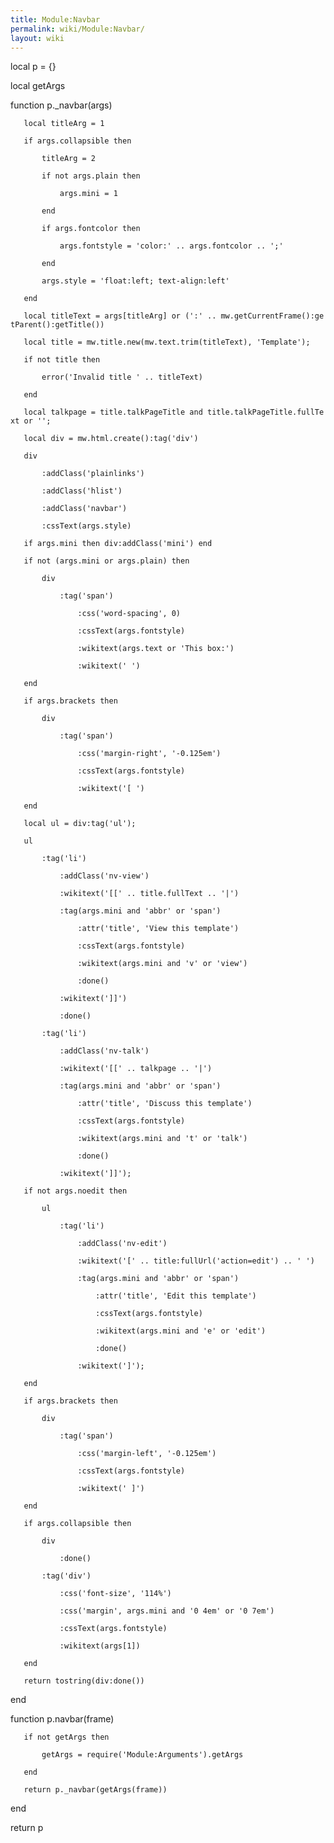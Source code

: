 ```yaml
---
title: Module:Navbar
permalink: wiki/Module:Navbar/
layout: wiki
---
```


local p = {}

local getArgs

function p.\_navbar(args)

`   local titleArg = 1`

`   if args.collapsible then`  
`       titleArg = 2`  
`       if not args.plain then`  
`           args.mini = 1`  
`       end`  
`       if args.fontcolor then`  
`           args.fontstyle = 'color:' .. args.fontcolor .. ';'`  
`       end`  
`       args.style = 'float:left; text-align:left'`  
`   end`

`   local titleText = args[titleArg] or (':' .. mw.getCurrentFrame():getParent():getTitle())`  
`   local title = mw.title.new(mw.text.trim(titleText), 'Template');`

`   if not title then`  
`       error('Invalid title ' .. titleText)`  
`   end`

`   local talkpage = title.talkPageTitle and title.talkPageTitle.fullText or '';`

`   local div = mw.html.create():tag('div')`  
`   div`  
`       :addClass('plainlinks')`  
`       :addClass('hlist')`  
`       :addClass('navbar')`  
`       :cssText(args.style)`

`   if args.mini then div:addClass('mini') end`

`   if not (args.mini or args.plain) then`  
`       div`  
`           :tag('span')`  
`               :css('word-spacing', 0)`  
`               :cssText(args.fontstyle)`  
`               :wikitext(args.text or 'This box:')`  
`               :wikitext(' ')`  
`   end`

`   if args.brackets then`  
`       div`  
`           :tag('span')`  
`               :css('margin-right', '-0.125em')`  
`               :cssText(args.fontstyle)`  
`               :wikitext('[ ')`  
`   end`

`   local ul = div:tag('ul');`

`   ul`  
`       :tag('li')`  
`           :addClass('nv-view')`  
`           :wikitext('[[' .. title.fullText .. '|')`  
`           :tag(args.mini and 'abbr' or 'span')`  
`               :attr('title', 'View this template')`  
`               :cssText(args.fontstyle)`  
`               :wikitext(args.mini and 'v' or 'view')`  
`               :done()`  
`           :wikitext(']]')`  
`           :done()`  
`       :tag('li')`  
`           :addClass('nv-talk')`  
`           :wikitext('[[' .. talkpage .. '|')`  
`           :tag(args.mini and 'abbr' or 'span')`  
`               :attr('title', 'Discuss this template')`  
`               :cssText(args.fontstyle)`  
`               :wikitext(args.mini and 't' or 'talk')`  
`               :done()`  
`           :wikitext(']]');`

`   if not args.noedit then`  
`       ul`  
`           :tag('li')`  
`               :addClass('nv-edit')`  
`               :wikitext('[' .. title:fullUrl('action=edit') .. ' ')`  
`               :tag(args.mini and 'abbr' or 'span')`  
`                   :attr('title', 'Edit this template')`  
`                   :cssText(args.fontstyle)`  
`                   :wikitext(args.mini and 'e' or 'edit')`  
`                   :done()`  
`               :wikitext(']');`  
`   end`

`   if args.brackets then`  
`       div`  
`           :tag('span')`  
`               :css('margin-left', '-0.125em')`  
`               :cssText(args.fontstyle)`  
`               :wikitext(' ]')`  
`   end`

`   if args.collapsible then`  
`       div`  
`           :done()`  
`       :tag('div')`  
`           :css('font-size', '114%')`  
`           :css('margin', args.mini and '0 4em' or '0 7em')`  
`           :cssText(args.fontstyle)`  
`           :wikitext(args[1])`  
`   end`

`   return tostring(div:done())`

end

function p.navbar(frame)

`   if not getArgs then`  
`       getArgs = require('Module:Arguments').getArgs`  
`   end`  
`   return p._navbar(getArgs(frame))`

end

return p
